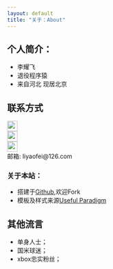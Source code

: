 ```yaml
---
layout: default
title: "关于：About"
---
```


## 个人简介：

* 李耀飞
* 退役程序猿
* 来自河北 现居北京

## 联系方式

<p class="contact">
 <a href="http://weibo.com/langmia" title="微博联系我"><img src="http://www.sinaimg.cn/blog/developer/wiki/LOGO_32x32.png" width="24" height="24" style="display:inline-block;vertical-align:middle"></a><br/>
        <a href="http://www.zhihu.com/people/langmia" title="知乎联系我"><img src="http://www.zhihu.com/favicon.ico" width="24" height="24" style="display:inline-block;vertical-align:middle"></a><br/>
 <a href="https://github.com/langmia" title="Github联系我"><img src="http://www.github.com/favicon.ico" width="24" height="24" style="display:inline-block;vertical-align:middle"></a><br/>
邮箱: liyaofei@126.com 
</p>

### 关于本站：

* 搭建于[Github](https://github.com/langmia/langmia.github.io),欢迎Fork
* 模板及样式来源[Useful Paradigm](https://github.com/EZLippi/EZLippi.github.io)


## 其他流言
* 单身人士；
* 国米球迷；
* xbox忠实粉丝；
